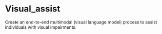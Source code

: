 # Visual_assist
Create an end-to-end multimodal (visual language model) process to assist individuals with visual impairments.

